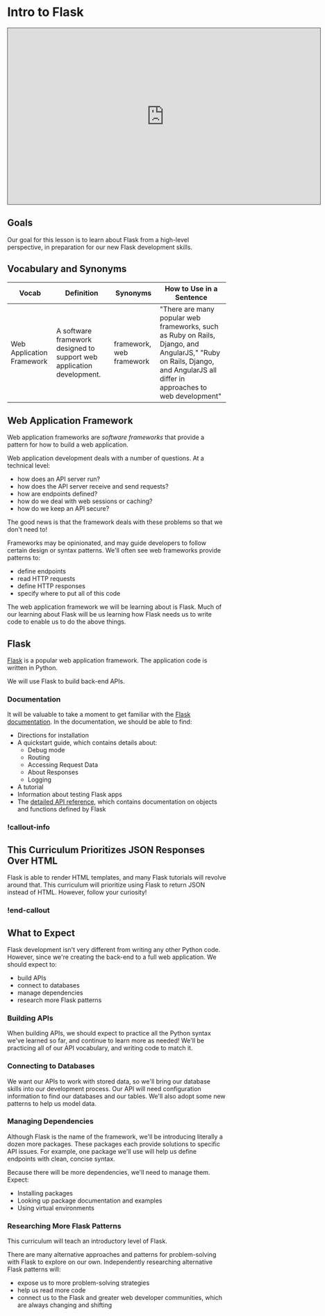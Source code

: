 # Intro to Flask

<iframe src="https://adaacademy.hosted.panopto.com/Panopto/Pages/Embed.aspx?pid=ac3c84a5-41fe-44ea-832c-ad10004eb723&autoplay=false&offerviewer=true&showtitle=true&showbrand=false&start=0&interactivity=all" height="405" width="720" style="border: 1px solid #464646;" allowfullscreen allow="autoplay"></iframe>

## Goals

Our goal for this lesson is to learn about Flask from a high-level perspective, in preparation for our new Flask development skills.

## Vocabulary and Synonyms

| Vocab                     | Definition                                                            | Synonyms                 | How to Use in a Sentence                                                                                                                                                  |
| ------------------------- | --------------------------------------------------------------------- | ------------------------ | ------------------------------------------------------------------------------------------------------------------------------------------------------------------------- |
| Web Application Framework | A software framework designed to support web application development. | framework, web framework | "There are many popular web frameworks, such as Ruby on Rails, Django, and AngularJS," "Ruby on Rails, Django, and AngularJS all differ in approaches to web development" |

## Web Application Framework

Web application frameworks are _software frameworks_ that provide a pattern for how to build a web application.

Web application development deals with a number of questions. At a technical level:

- how does an API server run?
- how does the API server receive and send requests?
- how are endpoints defined?
- how do we deal with web sessions or caching?
- how do we keep an API secure?

The good news is that the framework deals with these problems so that we don't need to!

Frameworks may be opinionated, and may guide developers to follow certain design or syntax patterns. We'll often see web frameworks provide patterns to:

- define endpoints
- read HTTP requests
- define HTTP responses
- specify where to put all of this code

The web application framework we will be learning about is Flask. Much of our learning about Flask will be us learning how Flask needs us to write code to enable us to do the above things.

## Flask

[Flask](https://palletsprojects.com/p/flask/) is a popular web application framework. The application code is written in Python.

We will use Flask to build back-end APIs.

### Documentation

It will be valuable to take a moment to get familiar with the [Flask documentation](https://flask.palletsprojects.com/en/3.0.x/). In the documentation, we should be able to find:

- Directions for installation
- A quickstart guide, which contains details about:
  - Debug mode
  - Routing
  - Accessing Request Data
  - About Responses
  - Logging
- A tutorial
- Information about testing Flask apps
- The [detailed API reference](https://flask.palletsprojects.com/en/3.0.x/#api-reference), which contains documentation on objects and functions defined by Flask

### !callout-info

## This Curriculum Prioritizes JSON Responses Over HTML

Flask is able to render HTML templates, and many Flask tutorials will revolve around that. This curriculum will prioritize using Flask to return JSON instead of HTML. However, follow your curiosity!

### !end-callout

## What to Expect

Flask development isn't very different from writing any other Python code. However, since we're creating the back-end to a full web application. We should expect to:

- build APIs
- connect to databases
- manage dependencies
- research more Flask patterns

### Building APIs

When building APIs, we should expect to practice all the Python syntax we've learned so far, and continue to learn more as needed! We'll be practicing all of our API vocabulary, and writing code to match it.

### Connecting to Databases

We want our APIs to work with stored data, so we'll bring our database skills into our development process. Our API will need configuration information to find our databases and our tables. We'll also adopt some new patterns to help us model data.

### Managing Dependencies

Although Flask is the name of the framework, we'll be introducing literally a dozen more packages. These packages each provide solutions to specific API issues. For example, one package we'll use will help us define endpoints with clean, concise syntax.

Because there will be more dependencies, we'll need to manage them. Expect:

- Installing packages
- Looking up package documentation and examples
- Using virtual environments

### Researching More Flask Patterns

This curriculum will teach an introductory level of Flask.

There are many alternative approaches and patterns for problem-solving with Flask to explore on our own. Independently researching alternative Flask patterns will:

- expose us to more problem-solving strategies
- help us read more code
- connect us to the Flask and greater web developer communities, which are always changing and shifting

